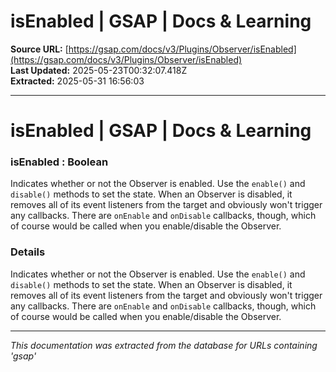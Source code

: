 # isEnabled | GSAP | Docs & Learning

**Source URL:** [https://gsap.com/docs/v3/Plugins/Observer/isEnabled](https://gsap.com/docs/v3/Plugins/Observer/isEnabled)  
**Last Updated:** 2025-05-23T00:32:07.418Z  
**Extracted:** 2025-05-31 16:56:03

---

# isEnabled | GSAP | Docs & Learning

### isEnabled : Boolean

Indicates whether or not the Observer is enabled. Use the `enable()` and `disable()` methods to set the state. When an Observer is disabled, it removes all of its event listeners from the target and obviously won't trigger any callbacks. There are `onEnable` and `onDisable` callbacks, though, which of course would be called when you enable/disable the Observer.

### Details[​](#details "Direct link to Details")

Indicates whether or not the Observer is enabled. Use the `enable()` and `disable()` methods to set the state. When an Observer is disabled, it removes all of its event listeners from the target and obviously won't trigger any callbacks. There are `onEnable` and `onDisable` callbacks, though, which of course would be called when you enable/disable the Observer.

---

*This documentation was extracted from the database for URLs containing 'gsap'*
